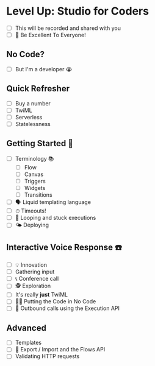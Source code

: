 # Level Up: Studio for Coders

- [ ] This will be recorded and shared with you
- [ ] 🎸 Be Excellent To Everyone!

## No Code?

- [ ] But I'm a developer 😭

## Quick Refresher

- [ ] Buy a number
- [ ] TwiML
- [ ] Serverless
- [ ] Statelessness

## Getting Started 🎯

- [ ] Terminology 📚
  - [ ] Flow
  - [ ] Canvas
  - [ ] Triggers
  - [ ] Widgets
  - [ ] Transitions
- [ ] 🗣 Liquid templating language
- [ ] ⏱ Timeouts!
- [ ] 🔁 Looping and stuck executions
- [ ] 🌤 Deploying

## Interactive Voice Response ☎️

- [ ] 💡 Innovation
- [ ] Gathering input
- [ ] 📞 Conference call
- [ ] 🕵️ Exploration
- [ ] It's really **just** TwiML
- [ ] 👩‍💻 Putting the Code in No Code
- [ ] 🤳 Outbound calls using the Execution API 

## Advanced

- [ ] Templates
- [ ] 💪 Export / Import and the Flows API
- [ ] Validating HTTP requests
